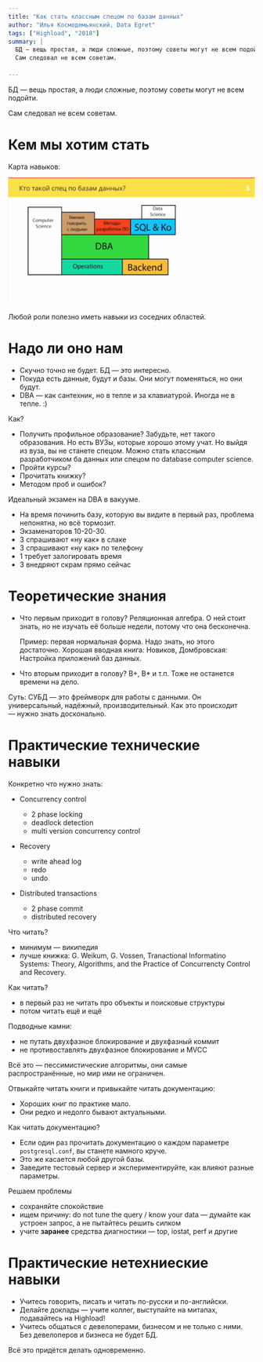 ```yaml
---
title: "Как стать классным спецом по базам данных"
author: "Илья Космодемьянский, Data Egret"
tags: ["Highload", "2018"]
summary: |
  БД — вещь простая, а люди сложные, поэтому советы могут не всем подойти.
  Сам следовал не всем советам.

---
```


БД — вещь простая, а люди сложные, поэтому советы могут не всем подойти.

Сам следовал не всем советам.

# Кем мы хотим стать

Карта навыков:

![db-skills](../../../images/db-skills.png)

Любой роли полезно иметь навыки из соседних областей. 

# Надо ли оно нам

* Скучно точно не будет. БД — это интересно.
* Покуда есть данные, будут и базы. Они могут поменяться, но они будут.
* DBA — как сантехник, но в тепле и за клавиатурой. Иногда не в тепле. :)

Как?

* Получить профильное образование?
    Забудьте, нет такого образования.
    Но есть ВУЗы, которые хорошо этому учат.
    Но выйдя из вуза, вы не станете спецом.
    Можно стать классным разработчиком ба данных или спецом по database computer science.
* Пройти курсы? 
* Прочитать книжку? 
* Методом проб и ошибок?

Идеальный экзамен на DBA в вакууме.

* На время починить базу, которую вы видите в первый раз, проблема непонятна, но всё тормозит.
* Экзаменаторов 10-20-30.
* 3 спрашивают «ну как» в слаке
* 3 спрашивают «ну как» по телефону
* 1 требует залогировать время
* 3 внедряют скрам прямо сейчас

# Теоретические знания

* Что первым приходит в голову?
    Реляционная алгебра.
    О ней стоит знать, но не изучать её больше недели, потому что она бесконечна.
    
    Пример: первая нормальная форма.
    Надо знать, но этого достаточно.
    Хорошая вводная книга: Новиков, Домбровская: Настройка приложений баз данных.

* Что вторым приходит в голову?
    B+, B* и т.п.
    Тоже не останется времени на дело.
    
    
Суть: СУБД — это фреймворк для работы с данными.
Он универсальный, надёжный, производительный.
Как это происходит — нужно знать досконально.

# Практические технические навыки

Конкретно что нужно знать:

* Concurrency control

    * 2 phase locking
    * deadlock detection
    * multi version concurrency control
    
* Recovery

    * write ahead log
    * redo
    * undo
    
* Distributed transactions

    * 2 phase commit
    * distributed recovery

Что читать?

* минимум — википедия
* лучше книжка: G. Weikum, G. Vossen, Tranactional Informatino Systems: Theory, Algorithms, and the Practice of Concurrencty Control and Recovery.

Как читать?

* в первый раз не читать про объекты и поисковые структуры
* потом читать ещё и ещё

Подводные камни:

* не путать двухфазное блокирование и двухфазный коммит
* не противоставлять двухфазное блокирование и MVCC

Всё это — пессимистические алгоритмы, они самые распространённые, но мир ими не ограничен.

Отвыкайте читать книги и привыкайте читать документацию:

* Хороших книг по практике мало.
* Они редко и недолго бывают актуальными.

Как читать документацию?

* Если один раз прочитать документацию о каждом параметре `postgresql.conf`, вы станете намного круче.
* Это же касается любой другой базы.
* Заведите тестовый сервер и экспериментируйте, как влияют разные параметры.

Решаем проблемы

* сохраняйте спокойствие
* ищем причину: do not tune the query / know your data — думайте как устроен запрос, а не пытайтесь решить силком
* учите **заранее** средства диагностики — top, iostat, perf и другие

# Практические нетехниеские навыки

* Учитесь говорить, писать и читать по-русски и по-английски.
* Делайте доклады — учите коллег, выступайте на митапах, подавайтесь на Highload!
* Учитесь общаться с девелоперами, бизнесом и не только с ними. Без девелоперов и бизнеса не будет БД.

Всё это придётся делать одновременно.
